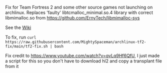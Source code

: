 Fix for Team Fortress 2 and some other source games not launching on archlinux. Replaces 'faulty' libtcmalloc_minimal.so.4 library with correct libmimalloc.so from https://github.com/ErnyTech/libmimalloc-sys

See the [Wiki](https://github.com/MightySpaceman/source2-linux-fixes/wiki)

To fix, run `curl https://raw.githubusercontent.com/MightySpaceman/archlinux-tf2-fix/main/tf2-fix.sh | bash`

Fix credit to https://www.youtube.com/watch?v=qvLq9Hf6QfU, I just made a script for this so you don't have to download hl2 and copy a transplant file from it
